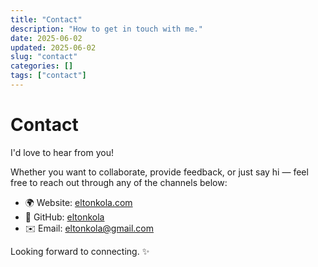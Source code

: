 ```yaml
---
title: "Contact"
description: "How to get in touch with me."
date: 2025-06-02
updated: 2025-06-02
slug: "contact"
categories: []
tags: ["contact"]
---
```


# Contact

I'd love to hear from you!

Whether you want to collaborate, provide feedback, or just say hi — feel free to reach out through any of the channels below:

- 🌍 Website: [eltonkola.com](https://eltonkola.com)  
- 🐙 GitHub: [eltonkola](https://github.com/eltonkola)  
- ✉️ Email: [eltonkola@gmail.com](mailto:eltonkola@gmail.com)

Looking forward to connecting. ✨